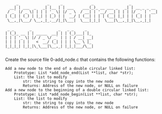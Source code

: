 ```
     _             _     _             _                _            
  __| | ___  _   _| |__ | | ___    ___(_)_ __ ___ _   _| | __ _ _ __ 
 / _` |/ _ \| | | | '_ \| |/ _ \  / __| | '__/ __| | | | |/ _` | '__|
| (_| | (_) | |_| | |_) | |  __/ | (__| | | | (__| |_| | | (_| | |   
 \__,_|\___/ \__,_|_.__/|_|\___|  \___|_|_|  \___|\__,_|_|\__,_|_|   
                                                                     
 _ _       _            _   _ _     _   
| (_)_ __ | | _____  __| | | (_)___| |_ 
| | | '_ \| |/ / _ \/ _` | | | / __| __|
| | | | | |   <  __/ (_| | | | \__ \ |_ 
|_|_|_| |_|_|\_\___|\__,_| |_|_|___/\__|
                                        
```

Create the source file 0-add_node.c that contains the following functions:

    Add a new node to the end of a double circular linked list:
        Prototype: List *add_node_end(List **list, char *str);
        List: the list to modify
            str: the string to copy into the new node
            Returns: Address of the new node, or NULL on failure
    Add a new node to the beginning of a double circular linked list:
        Prototype: List *add_node_begin(List **list, char *str);
        List: the list to modify
            str: the string to copy into the new node
            Returns: Address of the new node, or NULL on failure
